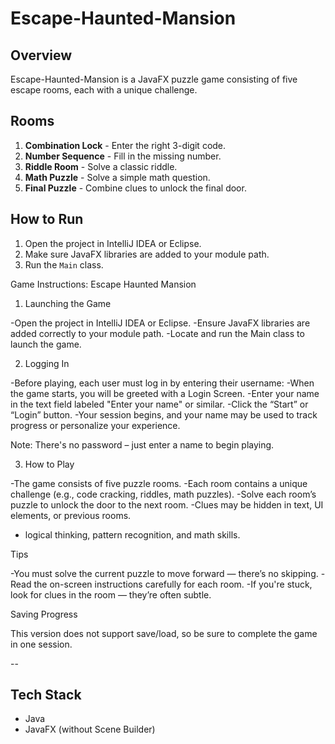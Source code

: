 
# Escape-Haunted-Mansion

## Overview
Escape-Haunted-Mansion is a JavaFX puzzle game consisting of five escape rooms, each with a unique challenge.

## Rooms
1. **Combination Lock** - Enter the right 3-digit code.
2. **Number Sequence** - Fill in the missing number.
3. **Riddle Room** - Solve a classic riddle.
4. **Math Puzzle** - Solve a simple math question.
5. **Final Puzzle** - Combine clues to unlock the final door.

## How to Run
1. Open the project in IntelliJ IDEA or Eclipse.
2. Make sure JavaFX libraries are added to your module path.
3. Run the `Main` class.
 


 Game Instructions: Escape Haunted Mansion


 1. Launching the Game

-Open the project in IntelliJ IDEA or Eclipse.
-Ensure JavaFX libraries are added correctly to your module path.
-Locate and run the Main class to launch the game.

 2. Logging In

-Before playing, each user must log in by entering their username:
-When the game starts, you will be greeted with a Login Screen.
-Enter your name in the text field labeled "Enter your name" or similar.
-Click the “Start” or “Login” button.
-Your session begins, and your name may be used to track progress or personalize your experience.

 Note: There's no password – just enter a name to begin playing.

 3. How to Play

-The game consists of five puzzle rooms.
-Each room contains a unique challenge (e.g., code cracking, riddles, math puzzles).
-Solve each room’s puzzle to unlock the door to the next room.
-Clues may be hidden in text, UI elements, or previous rooms.
- logical thinking, pattern recognition, and math skills.

 Tips

-You must solve the current puzzle to move forward — there’s no skipping.
-Read the on-screen instructions carefully for each room.
-If you're stuck, look for clues in the room — they’re often subtle.

 Saving Progress

This version does not support save/load, so be sure to complete the game in one session.



--
## Tech Stack
- Java
- JavaFX (without Scene Builder)
